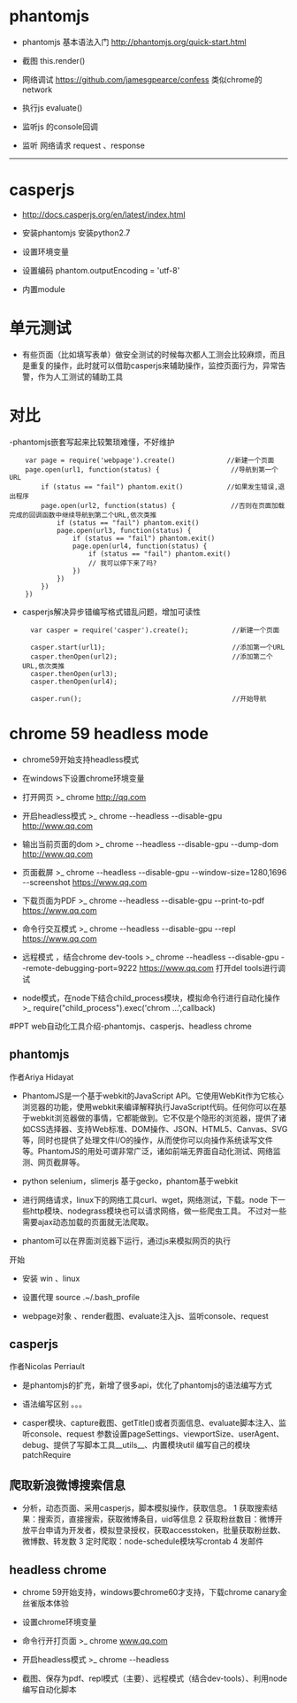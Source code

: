 # phantomjs

- phantomjs 基本语法入门 http://phantomjs.org/quick-start.html

- 截图 this.render()

- 网络调试 https://github.com/jamesgpearce/confess 类似chrome的network

- 执行js evaluate() 

- 监听js 的console回调 

- 监听 网络请求 request 、response

----------------

# casperjs

- http://docs.casperjs.org/en/latest/index.html

- 安装phantomjs 安装python2.7

- 设置环境变量

- 设置编码 phantom.outputEncoding = 'utf-8'

- 内置module



# 单元测试

- 有些页面（比如填写表单）做安全测试的时候每次都人工测会比较麻烦，而且是重复的操作，此时就可以借助casperjs来辅助操作，监控页面行为，异常告警，作为人工测试的辅助工具

# 对比
-phantomjs嵌套写起来比较繁琐难懂，不好维护

		var page = require('webpage').create()             //新建一个页面
		page.open(url1, function(status) {                  //导航到第一个URL
		    if (status == "fail") phantom.exit()           //如果发生错误,退出程序
		    page.open(url2, function(status) {              //否则在页面加载完成的回调函数中继续导航到第二个URL,依次类推
		        if (status == "fail") phantom.exit()
		        page.open(url3, function(status) {
		            if (status == "fail") phantom.exit()
		            page.open(url4, function(status) {
		                if (status == "fail") phantom.exit()
		                // 我可以停下来了吗?
		            })
		        })
		    })
		})

- casperjs解决异步错编写格式错乱问题，增加可读性

		var casper = require('casper').create();           //新建一个页面

		casper.start(url1);                                //添加第一个URL
		casper.thenOpen(url2);                             //添加第二个URL,依次类推
		casper.thenOpen(url3);
		casper.thenOpen(url4);

		casper.run();                                      //开始导航

# chrome 59 headless mode 

- chrome59开始支持headless模式

- 在windows下设置chrome环境变量 

- 打开网页 >_ chrome http://qq.com

- 开启headless模式 >_ chrome --headless --disable-gpu http://www.qq.com

- 输出当前页面的dom >_ chrome --headless --disable-gpu --dump-dom http://www.qq.com

- 页面截屏 >_ chrome --headless --disable-gpu --window-size=1280,1696 --screenshot https://www.qq.com

- 下载页面为PDF >_ chrome --headless --disable-gpu --print-to-pdf https://www.qq.com

- 命令行交互模式 >_ chrome --headless --disable-gpu --repl https://www.qq.com

- 远程模式 ，结合chrome dev-tools >_ chrome --headless --disable-gpu --remote-debugging-port=9222 https://www.qq.com
	打开del tools进行调试

- node模式，在node下结合child_process模块，模拟命令行进行自动化操作 >_ require("child_process").exec('chrom ...',callback)


#PPT web自动化工具介绍-phantomjs、casperjs、headless chrome

## phantomjs

作者Ariya Hidayat

- PhantomJS是一个基于webkit的JavaScript API。它使用WebKit作为它核心浏览器的功能，使用webkit来编译解释执行JavaScript代码。任何你可以在基于webkit浏览器做的事情，它都能做到。它不仅是个隐形的浏览器，提供了诸如CSS选择器、支持Web标准、DOM操作、JSON、HTML5、Canvas、SVG等，同时也提供了处理文件I/O的操作，从而使你可以向操作系统读写文件等。PhantomJS的用处可谓非常广泛，诸如前端无界面自动化测试、网络监测、网页截屏等。
	

- python selenium，slimerjs 基于gecko，phantom基于webkit

- 进行网络请求，linux下的网络工具curl、wget，网络测试，下载。node 下一些http模块、nodegrass模块也可以请求网络，做一些爬虫工具。
	不过对一些需要ajax动态加载的页面就无法爬取。

- phantom可以在界面浏览器下运行，通过js来模拟网页的执行

开始

- 安装 win 、linux

- 设置代理 source .~/.bash_profile

- webpage对象 、render截图、evaluate注入js、监听console、request

## casperjs

作者Nicolas Perriault 

- 是phantomjs的扩充，新增了很多api，优化了phantomjs的语法编写方式

- 语法编写区别 。。。

- casper模块、capture截图、getTitle()或者页面信息、evaluate脚本注入、监听console、request
	参数设置pageSettings、viewportSize、userAgent、debug、提供了写脚本工具__utils__、内置模块util
	编写自己的模块patchRequire

## 爬取新浪微博搜索信息

- 分析，动态页面、采用casperjs，脚本模拟操作，获取信息。
	1 获取搜索结果：搜索页，直接搜索，获取微博条目，uid等信息
	2 获取粉丝数目：微博开放平台申请为开发者，模拟登录授权，获取accesstoken，批量获取粉丝数、微博数、转发数
	3 定时爬取：node-schedule模块写crontab
	4 发邮件


## headless chrome

- chrome 59开始支持，windows要chrome60才支持，下载chrome canary金丝雀版本体验

- 设置chrome环境变量

- 命令行开打页面 >_ chrome www.qq.com

- 开启headless模式 >_ chrome --headless 

- 截图、保存为pdf、repl模式（主要）、远程模式（结合dev-tools）、利用node编写自动化脚本
